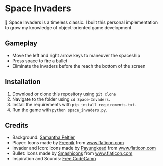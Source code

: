 # Space Invaders
👾 Space Invaders is a timeless classic. I built this personal implementation to grow my knowledge of object-oriented game development. 

## Gameplay
- Move the left and right arrow keys to maneuver the spaceship
- Press space to fire a bullet
- Eliminate the invaders before the reach the bottom of the screen

## Installation
1. Download or clone this repository using `git clone`
2. Navigate to the folder using `cd Space-Invaders`.
3. Install the requirements with `pip install requirements.txt`.
4. Run the game with `python space_invaders.py`.


## Credits
 - Background: [Samantha Peltier](https://cutewallpaper.org/21/space-wallpaper-hd/1920x1080-Moon-Space-Minimal-1080P-Laptop-Full-HD-Wallpaper-.jpg)
 - Player: Icons made by <a href="https://www.flaticon.com/authors/freepik" title="Freepik">Freepik</a> from <a href="https://www.flaticon.com/" title="Flaticon">www.flaticon.com</a>
 - Invader and Icon: Icons made by <a href="https://www.flaticon.com/authors/payungkead" title="Payungkead">Payungkead</a> from <a href="https://www.flaticon.com/" title="Flaticon"> www.flaticon.com</a>
 - Bullet: Icons made by <a href="https://www.flaticon.com/authors/smashicons" title="Smashicons">Smashicons</a> from <a href="https://www.flaticon.com/" title="Flaticon">www.flaticon.com</a>
 - Inspiration and Sounds: <a href="https://www.youtube.com/watch?v=FfWpgLFMI7w">Free CodeCamp</a>
 
